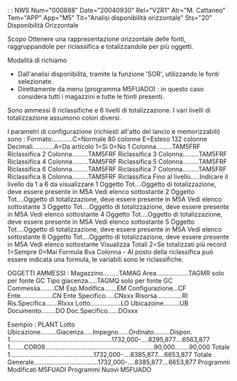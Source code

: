  :  : NWS Num="000888" Date="20040930" Rel="V2R1" Atr="M. Cattaneo" Tem="APP" App="M5" Tit="Analisi disponibilità orizzontale" Sts="20"
Disponibilità Orizzontale

Scopo
Ottenere una rappresentazione orizzontale delle fonti, raggruppandole per riclassifica e totalizzandole per più oggetti.

Modalità di richiamo
- Dall'analisi disponibilità, tramite la funzione 'SOR', utilizzando le fonti selezionate.
- Direttamente da menu (programma M5FUADO) :  in questo caso considera tutti i magazzini e tutte le
fonti presenti.

Sono ammessi 8 riclassifiche e 6 livelli di totalizzazione.
I vari livelli di totalizzazione assumono colori diversi.

I parametri di configurazione (richiesti all'atto del lancio e memorizzabili) sono : 
Formato............C=Normale 80 colonne  E=Esteso 132 colonne
Decimali............A=Da articolo 1=Si 0=No
1 Colonna.........TAM5FRF Riclassifica
2 Colonna.........TAM5FRF Riclassifica
3 Colonna.........TAM5FRF Riclassifica
4 Colonna.........TAM5FRF Riclassifica
5 Colonna.........TAM5FRF Riclassifica
6 Colonna.........TAM5FRF Riclassifica
7 Colonna.........TAM5FRF Riclassifica
8 Colonna.........TAM5FRF Riclassifica
Fino al livello.....Indicare il livello da 1 a 6 da visualizzare
1 Oggetto Tot....Oggetto di totalizzazione, deve essere presente in M5A Vedi elenco sottostante
2 Oggetto Tot....Oggetto di totalizzazione, deve essere presente in M5A Vedi elenco sottostante
3 Oggetto Tot....Oggetto di totalizzazione, deve essere presente in M5A Vedi elenco sottostante
4 Oggetto Tot....Oggetto di totalizzazione, deve essere presente in M5A Vedi elenco sottostante
5 Oggetto Tot....Oggetto di totalizzazione, deve essere presente in M5A Vedi elenco sottostante
6 Oggetto Tot....Oggetto di totalizzazione, deve essere presente in M5A Vedi elenco sottostante
Visualizza Totali 2=Se totalizzati più record 1=Sempre 0=Mai
Formula 8va Colonna - Al posto della riclassifica può essere indicata una formula, le variabili sono
le riclassifiche.

OGGETTI AMMESSI : 
Magazzino.........TAMAG
Area..................TAGMR solo per fonte GC
Tipo giacenza.....TAGMQ solo per fonte GC
Commessa........CM
Esp.Modifica.......EM
Configurazione...CF
Ente..................CN
Ente Specifico.....CNxxx
Risorsa..............RI
Ris.Specifica.......RIxxx
Lotto.................LO
Ubicazoine.........UB
Documento........DO
Doc.Specifico......DOxxx

Esempio : 
PLANT Lotto Ubicazione.........Giacenza.....Impegno......Ordinato.........Dispon.
1.........................................................1732,000-....8295,877....6563,877
1........COR09.............................................................90,000........90,000
Totale 1...............................................1732,000-....8385,877....6653,877 Totale Generale....................................1732,000-....8385,877....6653,877 
Programmi Modificati
M5FUADI
Programmi Nuovi
M5FUADO

